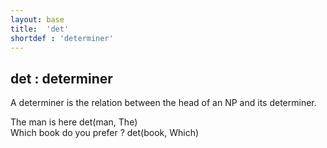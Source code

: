 ```yaml
---
layout: base
title:  'det'
shortdef : 'determiner'
---
```



## det : determiner
A determiner is the relation between the head of an NP and its determiner. 

<div class="sd-parse">
The man is here
det(man, The)
</div>



<div class="sd-parse">
Which book do you prefer ?
det(book, Which)
</div>

 

